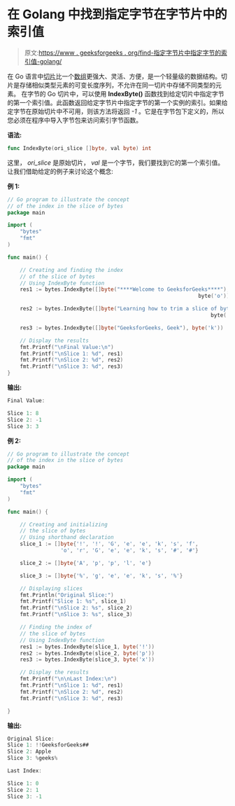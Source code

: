 # 在 Golang 中找到指定字节在字节片中的索引值

> 原文:[https://www . geeksforgeeks . org/find-指定字节片中指定字节的索引值-golang/](https://www.geeksforgeeks.org/finding-the-index-value-of-specified-byte-in-slice-of-bytes-in-golang/)

在 Go 语言中[切片](https://www.geeksforgeeks.org/slices-in-golang/)比一个[数组](https://www.geeksforgeeks.org/arrays-in-go/)更强大、灵活、方便，是一个轻量级的数据结构。切片是存储相似类型元素的可变长度序列，不允许在同一切片中存储不同类型的元素。
在字节的 Go 切片中，可以使用 **IndexByte()** 函数找到给定切片中指定字节的第一个索引值。此函数返回给定字节片中指定字节的第一个实例的索引。如果给定字节在原始切片中不可用，则该方法将返回 *-1* 。它是在字节包下定义的，所以您必须在程序中导入字节包来访问索引字节函数。

**语法:**

```go
func IndexByte(ori_slice []byte, val byte) int
```

这里， *ori_slice* 是原始切片， *val* 是一个字节，我们要找到它的第一个索引值。让我们借助给定的例子来讨论这个概念:

**例 1:**

```go
// Go program to illustrate the concept
// of the index in the slice of bytes
package main

import (
    "bytes"
    "fmt"
)

func main() {

    // Creating and finding the index
    // of the slice of bytes
    // Using IndexByte function
    res1 := bytes.IndexByte([]byte("****Welcome to GeeksforGeeks****"), 
                                                             byte('o'))

    res2 := bytes.IndexByte([]byte("Learning how to trim a slice of bytes"),
                                                                 byte('z'))

    res3 := bytes.IndexByte([]byte("GeeksforGeeks, Geek"), byte('k'))

    // Display the results
    fmt.Printf("\nFinal Value:\n")
    fmt.Printf("\nSlice 1: %d", res1)
    fmt.Printf("\nSlice 2: %d", res2)
    fmt.Printf("\nSlice 3: %d", res3)
}
```

**输出:**

```go
Final Value:

Slice 1: 8
Slice 2: -1
Slice 3: 3

```

**例 2:**

```go
// Go program to illustrate the concept
// of the index in the slice of bytes
package main

import (
    "bytes"
    "fmt"
)

func main() {

    // Creating and initializing
    // the slice of bytes
    // Using shorthand declaration
    slice_1 := []byte{'!', '!', 'G', 'e', 'e', 'k', 's', 'f', 
                 'o', 'r', 'G', 'e', 'e', 'k', 's', '#', '#'}

    slice_2 := []byte{'A', 'p', 'p', 'l', 'e'}

    slice_3 := []byte{'%', 'g', 'e', 'e', 'k', 's', '%'}

    // Displaying slices
    fmt.Println("Original Slice:")
    fmt.Printf("Slice 1: %s", slice_1)
    fmt.Printf("\nSlice 2: %s", slice_2)
    fmt.Printf("\nSlice 3: %s", slice_3)

    // Finding the index of 
    // the slice of bytes
    // Using IndexByte function
    res1 := bytes.IndexByte(slice_1, byte('!'))
    res2 := bytes.IndexByte(slice_2, byte('p'))
    res3 := bytes.IndexByte(slice_3, byte('x'))

    // Display the results
    fmt.Printf("\n\nLast Index:\n")
    fmt.Printf("\nSlice 1: %d", res1)
    fmt.Printf("\nSlice 2: %d", res2)
    fmt.Printf("\nSlice 3: %d", res3)

}
```

**输出:**

```go
Original Slice:
Slice 1: !!GeeksforGeeks##
Slice 2: Apple
Slice 3: %geeks%

Last Index:

Slice 1: 0
Slice 2: 1
Slice 3: -1

```